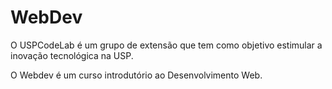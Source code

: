 # WebDev
O USPCodeLab é um grupo de extensão que tem como objetivo estimular a inovação tecnológica na USP.

O Webdev é um curso introdutório ao Desenvolvimento Web.
